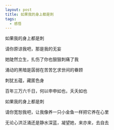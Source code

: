 ```yaml
---
layout: post
title: 如果我的身上都是刺
tags:
  - 感悟
---
```


如果我的身上都是刺

请你原谅我吧，那是我的无妄

她陡然立生，扎伤了你也狠狠刺痛了我

涌动的黑暗是孱弱在苦苦乞求世间的眷顾

刺犹五蕴，藏匿色身

百年三万六千日，何以申申如也，夭夭如也

如果我的身上都是刺

请你宽恕我吧，让我像养一只小金鱼一样把它养在心里

无论心洪泛涌还是静水深蓝，凝望她，来亦来，去自去
